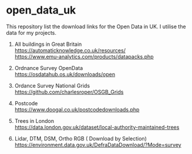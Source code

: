 # open_data_uk

This repository list the download links for the Open Data in UK. I utilise the data for my projects.

1. All buildings in Great Britain <br>
https://automaticknowledge.co.uk/resources/ <br>
https://www.emu-analytics.com/products/datapacks.php

2. Ordnance Survey OpenData <br>
https://osdatahub.os.uk/downloads/open

3. Ordance Survey National Grids <br>
https://github.com/charlesroper/OSGB_Grids

4. Postcode <br>
https://www.doogal.co.uk/postcodedownloads.php

5. Trees in London <br>
https://data.london.gov.uk/dataset/local-authority-maintained-trees


4. Lidar, DTM, DSM, Ortho RGB ( Download by Selection) <br>
https://environment.data.gov.uk/DefraDataDownload/?Mode=survey
